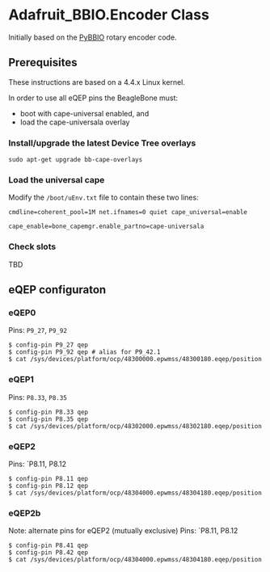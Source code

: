 # Adafruit_BBIO.Encoder Class

Initially based on the [PyBBIO](https://github.com/graycatlabs/PyBBIO/bbio/libraries/RotaryEncoder/rotary_encoder.py) rotary encoder code.

## Prerequisites

These instructions are based on a 4.4.x Linux kernel.

In order to use all eQEP pins the BeagleBone must:

- boot with cape-universal enabled, and
- load the cape-universala overlay


### Install/upgrade the latest Device Tree overlays

```
sudo apt-get upgrade bb-cape-overlays
```

### Load the universal cape

Modify the `/boot/uEnv.txt` file to contain these two lines: 

```
cmdline=coherent_pool=1M net.ifnames=0 quiet cape_universal=enable
```

```
cape_enable=bone_capemgr.enable_partno=cape-universala
```

### Check slots

TBD

## eQEP configuraton

### eQEP0

Pins: `P9_27`, `P9_92`

```
$ config-pin P9_27 qep
$ config-pin P9_92 qep # alias for P9_42.1
$ cat /sys/devices/platform/ocp/48300000.epwmss/48300180.eqep/position
```

### eQEP1

Pins: `P8.33`, `P8.35`

```
$ config-pin P8.33 qep
$ config-pin P8.35 qep
$ cat /sys/devices/platform/ocp/48302000.epwmss/48302180.eqep/position
```

### eQEP2

Pins: `P8.11, P8.12

```
$ config-pin P8.11 qep 
$ config-pin P8.12 qep
$ cat /sys/devices/platform/ocp/48304000.epwmss/48304180.eqep/position
```

### eQEP2b

Note: alternate pins for eQEP2 (mutually exclusive)
Pins: `P8.11, P8.12

```
$ config-pin P8.41 qep 
$ config-pin P8.42 qep
$ cat /sys/devices/platform/ocp/48304000.epwmss/48304180.eqep/position
```
